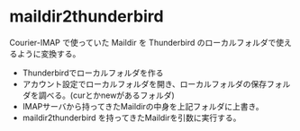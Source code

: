 # maildir2thunderbird

Courier-IMAP で使っていた Maildir を Thunderbird のローカルフォルダで使えるように変換する。

* Thunderbirdでローカルフォルダを作る
* アカウント設定でローカルフォルダを開き、ローカルフォルダの保存フォルダを調べる。(curとかnewがあるフォルダ)
* IMAPサーバから持ってきたMaildirの中身を上記フォルダに上書き。
* maildir2thunderbird を持ってきたMaildirを引数に実行する。
